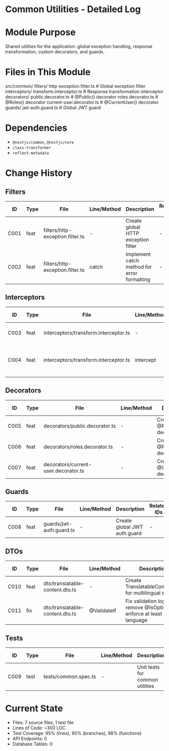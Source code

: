 # Common Utilities - Detailed Log

# Module Purpose
Shared utilities for the application: global exception handling, response transformation, custom decorators, and guards.

# Files in This Module
src/common/
 filters/
    http-exception.filter.ts    # Global exception filter
 interceptors/
    transform.interceptor.ts    # Response transformation interceptor
 decorators/
    public.decorator.ts         # @Public() decorator
    roles.decorator.ts          # @Roles() decorator
    current-user.decorator.ts   # @CurrentUser() decorator
 guards/
     jwt-auth.guard.ts           # Global JWT guard

# Dependencies
- `@nestjs/common`, `@nestjs/core`
- `class-transformer`
- `reflect-metadata`

# Change History

## Filters
| ID | Type | File | Line/Method | Description | Related IDs |
|----|------|------|-------------|-------------|-------------|
| C001 | feat | filters/http-exception.filter.ts | - | Create global HTTP exception filter | - |
| C002 | feat | filters/http-exception.filter.ts | catch | Implement catch method for error formatting | - |

## Interceptors
| ID | Type | File | Line/Method | Description | Related IDs |
|----|------|------|-------------|-------------|-------------|
| C003 | feat | interceptors/transform.interceptor.ts | - | Create transform interceptor | - |
| C004 | feat | interceptors/transform.interceptor.ts | intercept | Implement intercept method for response format | - |

## Decorators
| ID | Type | File | Line/Method | Description | Related IDs |
|----|------|------|-------------|-------------|-------------|
| C005 | feat | decorators/public.decorator.ts | - | Create @Public() decorator | - |
| C006 | feat | decorators/roles.decorator.ts | - | Create @Roles() decorator | - |
| C007 | feat | decorators/current-user.decorator.ts | - | Create @CurrentUser() decorator | - |

## Guards
| ID | Type | File | Line/Method | Description | Related IDs |
|----|------|------|-------------|-------------|-------------|
| C008 | feat | guards/jwt-auth.guard.ts | - | Create global JWT auth guard | - |

## DTOs
| ID | Type | File | Line/Method | Description | Related IDs |
|----|------|------|-------------|-------------|-------------|
| C010 | feat | dto/translatable-content.dto.ts | - | Create TranslatableContentDto for multilingual support | - |
| C011 | fix | dto/translatable-content.dto.ts | @ValidateIf | Fix validation logic: remove @IsOptional, enforce at least one language | C010 |

## Tests
| ID | Type | File | Line/Method | Description | Related IDs |
|----|------|------|-------------|-------------|-------------|
| C009 | test | tests/common.spec.ts | - | Unit tests for common utilities | C001-C008 |

# Current State
- Files: 7 source files, 1 test file
- Lines of Code: ~300 LOC
- Test Coverage: 95% (lines), 90% (branches), 98% (functions)
- API Endpoints: 0
- Database Tables: 0

